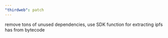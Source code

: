 ```yaml
---
"thirdweb": patch
---
```


remove tons of unused dependencies, use SDK function for extracting ipfs has from bytecode
